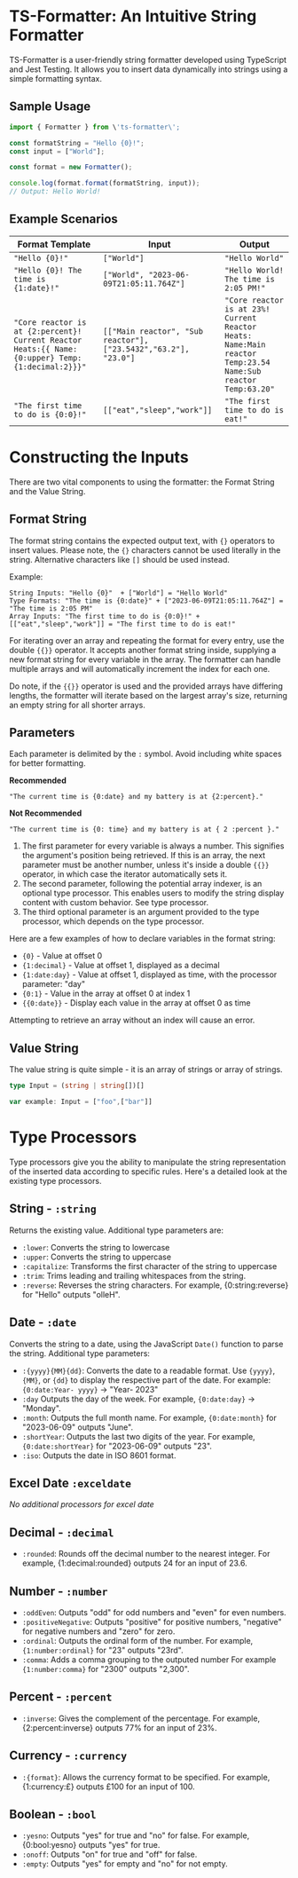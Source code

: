 # TS-Formatter: An Intuitive String Formatter

TS-Formatter is a user-friendly string formatter developed using TypeScript and Jest Testing. It allows you to insert data dynamically into strings using a simple formatting syntax.

## Sample Usage

```ts
import { Formatter } from \'ts-formatter\';

const formatString = "Hello {0}!";
const input = ["World"];

const format = new Formatter();

console.log(format.format(formatString, input)); 
// Output: Hello World!
```

## Example Scenarios

| Format Template | Input | Output |
| - | - | - |
| `"Hello {0}!"` | `["World"]` | `"Hello World"` |
| `"Hello {0}! The time is {1:date}!"` | `["World", "2023-06-09T21:05:11.764Z"]` | `"Hello World! The time is 2:05 PM!"` |
| `"Core reactor is at {2:percent}! Current Reactor Heats:{{ Name:{0:upper} Temp:{1:decimal:2}}}"` | `[["Main reactor", "Sub reactor"], ["23.5432","63.2"], "23.0"]` | `"Core reactor is at 23%! Current Reactor Heats: Name:Main reactor Temp:23.54 Name:Sub reactor Temp:63.20"` |
| `"The first time to do is {0:0}!"` | `[["eat","sleep","work"]]` | `"The first time to do is eat!"` |

# Constructing the Inputs

There are two vital components to using the formatter: the Format String and the Value String.

## Format String

The format string contains the expected output text, with `{}` operators to insert values. Please note, the `{}` characters cannot be used literally in the string. Alternative characters like `[]` should be used instead. 

Example:
```
String Inputs: "Hello {0}"  + ["World"] = "Hello World"
Type Formats: "The time is {0:date}" + ["2023-06-09T21:05:11.764Z"] = "The time is 2:05 PM"
Array Inputs: "The first time to do is {0:0}!" + [["eat","sleep","work"]] = "The first time to do is eat!"
```

For iterating over an array and repeating the format for every entry, use the double `{{}}` operator. It accepts another format string inside, supplying a new format string for every variable in the array. The formatter can handle multiple arrays and will automatically increment the index for each one. 

Do note, if the `{{}}` operator is used and the provided arrays have differing lengths, the formatter will iterate based on the largest array\'s size, returning an empty string for all shorter arrays.

## Parameters

Each parameter is delimited by the `:` symbol. Avoid including white spaces for better formatting.

**Recommended**
```
"The current time is {0:date} and my battery is at {2:percent}."
```
**Not Recommended**
```
"The current time is {0: time} and my battery is at { 2 :percent }."
 ```

1. The first parameter for every variable is always a number. This signifies the argument\'s position being retrieved. If this is an array, the next parameter must be another number, unless it\'s inside a double `{{}}` operator, in which case the iterator automatically sets it.
2. The second parameter, following the potential array indexer, is an optional type processor. This enables users to modify the string display content with custom behavior. See type processor.
3. The third optional parameter is an argument provided to the type processor, which depends on the type processor.

Here are a few examples of how to declare variables in the format string:

- `{0}` - Value at offset 0
- `{1:decimal}` - Value at offset 1, displayed as a decimal
- `{1:date:day}` - Value at offset 1, displayed as time, with the processor parameter: "day"
- `{0:1}` - Value in the array at offset 0 at index 1
- `{{0:date}}` - Display each value in the array at offset 0 as time

Attempting to retrieve an array without an index will cause an error.

## Value String

The value string is quite simple - it is an array of strings or array of strings.
```ts
type Input = (string | string[])[]

var example: Input = ["foo",["bar"]]
```

# Type Processors
Type processors give you the ability to manipulate the string representation of the inserted data according to specific rules. Here's a detailed look at the existing type processors.

## String - `:string`
Returns the existing value. Additional type parameters are:
- `:lower`: Converts the string to lowercase
- `:upper`: Converts the string to uppercase
- `:capitalize`: Transforms the first character of the string to uppercase
- `:trim`: Trims leading and trailing whitespaces from the string.
- `:reverse`: Reverses the string characters. For example, {0:string:reverse} for "Hello" outputs "olleH".

## Date - `:date`
Converts the string to a date, using the JavaScript `Date()` function to parse the string. Additional type parameters:
- `:{yyyy}{MM}{dd}`: Converts the date to a readable format. Use `{yyyy}`, `{MM}`, or `{dd}` to display the respective part of the date. For example: `{0:date:Year- yyyy}` -> "Year- 2023"
- `:day` Outputs the day of the week. For example, `{0:date:day}` -> "Monday".
- `:month`: Outputs the full month name. For example, `{0:date:month}` for "2023-06-09" outputs "June".
- `:shortYear`: Outputs the last two digits of the year. For example, `{0:date:shortYear}` for "2023-06-09" outputs "23".
- `:iso`: Outputs the date in ISO 8601 format.

## Excel Date `:exceldate`
*No additional processors for excel date*

## Decimal - `:decimal`
- `:rounded`: Rounds off the decimal number to the nearest integer. For example, {1:decimal:rounded} outputs 24 for an input of 23.6.

## Number - `:number`
- `:oddEven`: Outputs "odd" for odd numbers and "even" for even numbers.
- `:positiveNegative`: Outputs "positive" for positive numbers, "negative" for negative numbers and "zero" for zero.
- `:ordinal`: Outputs the ordinal form of the number. For example, `{1:number:ordinal}` for "23" outputs "23rd".
- `:comma`: Adds a comma grouping to the outputed number For example `{1:number:comma}` for "2300" outputs "2,300".

## Percent - `:percent`
- `:inverse`: Gives the complement of the percentage. For example, {2:percent:inverse} outputs 77% for an input of 23%. 

## Currency - `:currency`
- `:{format}`: Allows the currency format to be specified. For example, {1:currency:£} outputs £100 for an input of 100.

## Boolean - `:bool`
- `:yesno`: Outputs "yes" for true and "no" for false. For example, {0:bool:yesno} outputs "yes" for true.
- `:onoff`: Outputs "on" for true and "off" for false.
- `:empty`: Outputs "yes" for empty and "no" for not empty.